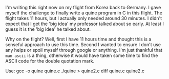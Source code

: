 I'm writing this right now on my flight from Korea back to Germany. I gave myself the challenge to finally write a quine program in C in this flight. The flight takes 11 hours, but I actually only needed around 30 minutes. I didn't expect that I get the 'big idea' my professor talked about so early. At least I guess it is the 'big idea' he talked about.

Why on the flight? Well, first I have 11 hours time and thought this is a senseful approach to use this time. Second I wanted to ensure I don't use any helps or spoil myself through google or anything. I'm just thankful that `man ascii` is a thing, otherwise it would have taken some time to find the ASCII code for the double quotation mark.

Use:
    gcc -o quine quine.c
    ./quine > quine2.c
    diff quine.c quine2.c
